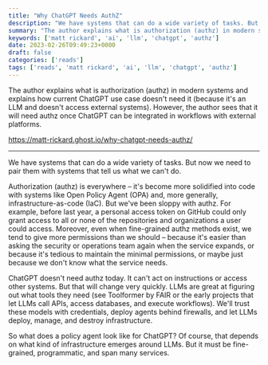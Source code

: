 ```yaml
---
title: "Why ChatGPT Needs AuthZ"
description: "We have systems that can do a wide variety of tasks. But now we need to pair them with systems that tell us what we can't do."
summary: "The author explains what is authorization (authz) in modern systems and explains how current ChatGPT use case doesn't need it (because it's an LLM and doesn't access external systems). However, the author sees that it will need authz once ChatGPT can be integrated in workflows with external platforms."
keywords: ['matt rickard', 'ai', 'llm', 'chatgpt', 'authz']
date: 2023-02-26T09:49:23+0000
draft: false
categories: ['reads']
tags: ['reads', 'matt rickard', 'ai', 'llm', 'chatgpt', 'authz']
---
```


The author explains what is authorization (authz) in modern systems and explains how current ChatGPT use case doesn't need it (because it's an LLM and doesn't access external systems). However, the author sees that it will need authz once ChatGPT can be integrated in workflows with external platforms.

https://matt-rickard.ghost.io/why-chatgpt-needs-authz/

---

We have systems that can do a wide variety of tasks. But now we need to pair them with systems that tell us what we can't do.

Authorization (authz) is everywhere – it's become more solidified into code with systems like Open Policy Agent (OPA) and, more generally, infrastructure-as-code (IaC). But we've been sloppy with authz. For example, before last year, a personal access token on GitHub could only grant access to all or none of the repositories and organizations a user could access. Moreover, even when fine-grained authz methods exist, we tend to give more permissions than we should – because it's easier than asking the security or operations team again when the service expands, or because it's tedious to maintain the minimal permissions, or maybe just because we don't know what the service needs.

ChatGPT doesn't need authz today. It can't act on instructions or access other systems. But that will change very quickly. LLMs are great at figuring out what tools they need (see Toolformer by FAIR or the early projects that let LLMs call APIs, access databases, and execute workflows). We'll trust these models with credentials, deploy agents behind firewalls, and let LLMs deploy, manage, and destroy infrastructure.

So what does a policy agent look like for ChatGPT? Of course, that depends on what kind of infrastructure emerges around LLMs. But it must be fine-grained, programmatic, and span many services.